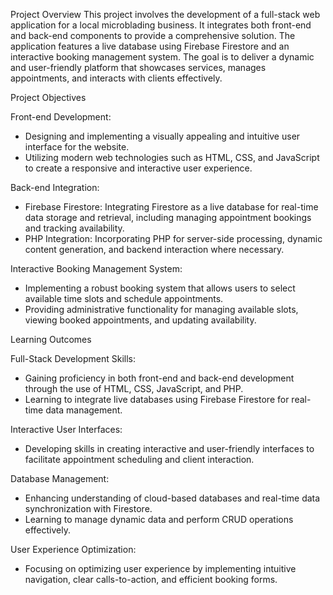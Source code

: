 Project Overview
This project involves the development of a full-stack web application for a local microblading business. It integrates both front-end and back-end components to provide a comprehensive solution. The application features a live database using Firebase Firestore and an interactive booking management system. The goal is to deliver a dynamic and user-friendly platform that showcases services, manages appointments, and interacts with clients effectively.

Project Objectives

Front-end Development:
- Designing and implementing a visually appealing and intuitive user interface for the website.
- Utilizing modern web technologies such as HTML, CSS, and JavaScript to create a responsive and interactive user experience.

Back-end Integration:
- Firebase Firestore: Integrating Firestore as a live database for real-time data storage and retrieval, including managing appointment bookings and tracking availability.
- PHP Integration: Incorporating PHP for server-side processing, dynamic content generation, and backend interaction where necessary.

Interactive Booking Management System:
- Implementing a robust booking system that allows users to select available time slots and schedule appointments.
- Providing administrative functionality for managing available slots, viewing booked appointments, and updating availability.

Learning Outcomes

Full-Stack Development Skills:
- Gaining proficiency in both front-end and back-end development through the use of HTML, CSS, JavaScript, and PHP.
- Learning to integrate live databases using Firebase Firestore for real-time data management.

Interactive User Interfaces:
- Developing skills in creating interactive and user-friendly interfaces to facilitate appointment scheduling and client interaction.

Database Management:
- Enhancing understanding of cloud-based databases and real-time data synchronization with Firestore.
- Learning to manage dynamic data and perform CRUD operations effectively.
  
User Experience Optimization:
- Focusing on optimizing user experience by implementing intuitive navigation, clear calls-to-action, and efficient booking forms.
